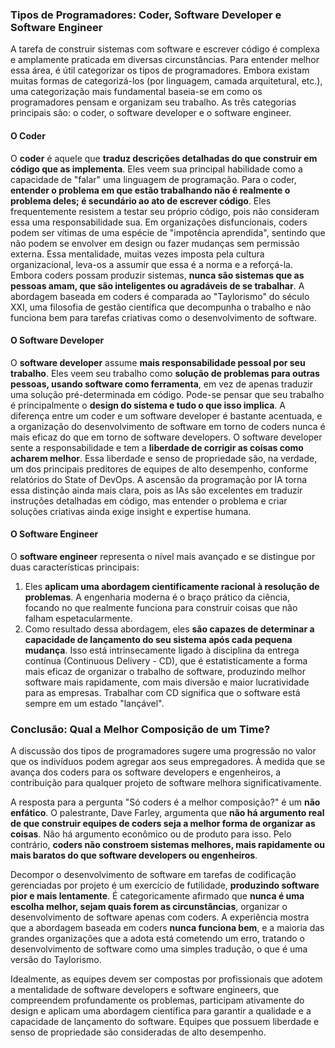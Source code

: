 ### Tipos de Programadores: Coder, Software Developer e Software Engineer

A tarefa de construir sistemas com software e escrever código é complexa e amplamente praticada em diversas circunstâncias. Para entender melhor essa área, é útil categorizar os tipos de programadores. Embora existam muitas formas de categorizá-los (por linguagem, camada arquitetural, etc.), uma categorização mais fundamental baseia-se em como os programadores pensam e organizam seu trabalho. As três categorias principais são: o coder, o software developer e o software engineer.

#### O Coder
O **coder** é aquele que **traduz descrições detalhadas do que construir em código que as implementa**. Eles veem sua principal habilidade como a capacidade de "falar" uma linguagem de programação. Para o coder, **entender o problema em que estão trabalhando não é realmente o problema deles; é secundário ao ato de escrever código**. Eles frequentemente resistem a testar seu próprio código, pois não consideram essa uma responsabilidade sua. Em organizações disfuncionais, coders podem ser vítimas de uma espécie de "impotência aprendida", sentindo que não podem se envolver em design ou fazer mudanças sem permissão externa. Essa mentalidade, muitas vezes imposta pela cultura organizacional, leva-os a assumir que essa é a norma e a reforçá-la. Embora coders possam produzir sistemas, **nunca são sistemas que as pessoas amam, que são inteligentes ou agradáveis de se trabalhar**. A abordagem baseada em coders é comparada ao "Taylorismo" do século XXI, uma filosofia de gestão científica que decompunha o trabalho e não funciona bem para tarefas criativas como o desenvolvimento de software.

#### O Software Developer
O **software developer** assume **mais responsabilidade pessoal por seu trabalho**. Eles veem seu trabalho como **solução de problemas para outras pessoas, usando software como ferramenta**, em vez de apenas traduzir uma solução pré-determinada em código. Pode-se pensar que seu trabalho é principalmente o **design do sistema e tudo o que isso implica**. A diferença entre um coder e um software developer é bastante acentuada, e a organização do desenvolvimento de software em torno de coders nunca é mais eficaz do que em torno de software developers. O software developer sente a responsabilidade e tem a **liberdade de corrigir as coisas como acharem melhor**. Essa liberdade e senso de propriedade são, na verdade, um dos principais preditores de equipes de alto desempenho, conforme relatórios do State of DevOps. A ascensão da programação por IA torna essa distinção ainda mais clara, pois as IAs são excelentes em traduzir instruções detalhadas em código, mas entender o problema e criar soluções criativas ainda exige insight e expertise humana.

#### O Software Engineer
O **software engineer** representa o nível mais avançado e se distingue por duas características principais:
1.  Eles **aplicam uma abordagem cientificamente racional à resolução de problemas**. A engenharia moderna é o braço prático da ciência, focando no que realmente funciona para construir coisas que não falham espetacularmente.
2.  Como resultado dessa abordagem, eles **são capazes de determinar a capacidade de lançamento do seu sistema após cada pequena mudança**. Isso está intrinsecamente ligado à disciplina da entrega contínua (Continuous Delivery - CD), que é estatisticamente a forma mais eficaz de organizar o trabalho de software, produzindo melhor software mais rapidamente, com mais diversão e maior lucratividade para as empresas. Trabalhar com CD significa que o software está sempre em um estado "lançável".

### Conclusão: Qual a Melhor Composição de um Time?

A discussão dos tipos de programadores sugere uma progressão no valor que os indivíduos podem agregar aos seus empregadores. À medida que se avança dos coders para os software developers e engenheiros, a contribuição para qualquer projeto de software melhora significativamente.

A resposta para a pergunta "Só coders é a melhor composição?" é um **não enfático**. O palestrante, Dave Farley, argumenta que **não há argumento real de que construir equipes de coders seja a melhor forma de organizar as coisas**. Não há argumento econômico ou de produto para isso. Pelo contrário, **coders não constroem sistemas melhores, mais rapidamente ou mais baratos do que software developers ou engenheiros**.

Decompor o desenvolvimento de software em tarefas de codificação gerenciadas por projeto é um exercício de futilidade, **produzindo software pior e mais lentamente**. É categoricamente afirmado que **nunca é uma escolha melhor, sejam quais forem as circunstâncias**, organizar o desenvolvimento de software apenas com coders. A experiência mostra que a abordagem baseada em coders **nunca funciona bem**, e a maioria das grandes organizações que a adota está cometendo um erro, tratando o desenvolvimento de software como uma simples tradução, o que é uma versão do Taylorismo.

Idealmente, as equipes devem ser compostas por profissionais que adotem a mentalidade de software developers e software engineers, que compreendem profundamente os problemas, participam ativamente do design e aplicam uma abordagem científica para garantir a qualidade e a capacidade de lançamento do software. Equipes que possuem liberdade e senso de propriedade são consideradas de alto desempenho.